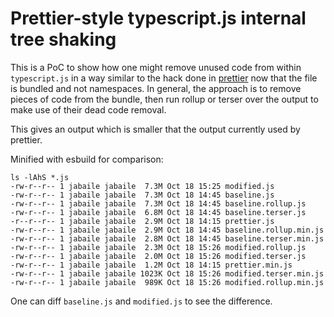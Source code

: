 # Prettier-style typescript.js internal tree shaking

This is a PoC to show how one might remove unused code from within
`typescript.js` in a way similar to the hack done in
[prettier](https://github.com/prettier/prettier/blob/main/scripts/build/modify-typescript-module.mjs)
now that the file is bundled and not namespaces. In general,
the approach is to remove pieces of code from the bundle, then run rollup or
terser over the output to make use of their dead code removal.

This gives an output which is smaller that the output currently used by prettier.

Minified with esbuild for comparison:

```
ls -lAhS *.js 
-rw-r--r-- 1 jabaile jabaile  7.3M Oct 18 15:25 modified.js
-rw-r--r-- 1 jabaile jabaile  7.3M Oct 18 14:45 baseline.js
-rw-r--r-- 1 jabaile jabaile  7.3M Oct 18 14:45 baseline.rollup.js
-rw-r--r-- 1 jabaile jabaile  6.8M Oct 18 14:45 baseline.terser.js
-r--r--r-- 1 jabaile jabaile  2.9M Oct 18 14:15 prettier.js
-rw-r--r-- 1 jabaile jabaile  2.9M Oct 18 14:45 baseline.rollup.min.js
-rw-r--r-- 1 jabaile jabaile  2.8M Oct 18 14:45 baseline.terser.min.js
-rw-r--r-- 1 jabaile jabaile  2.3M Oct 18 15:26 modified.rollup.js
-rw-r--r-- 1 jabaile jabaile  2.0M Oct 18 15:26 modified.terser.js
-rw-r--r-- 1 jabaile jabaile  1.2M Oct 18 14:15 prettier.min.js
-rw-r--r-- 1 jabaile jabaile 1023K Oct 18 15:26 modified.terser.min.js
-rw-r--r-- 1 jabaile jabaile  989K Oct 18 15:26 modified.rollup.min.js
```

One can diff `baseline.js` and `modified.js` to see the difference.
